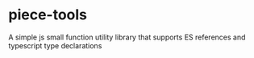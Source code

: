 # piece-tools
A simple js small function utility library that supports ES references and typescript type declarations
